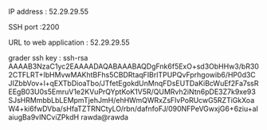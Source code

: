 IP address : 52.29.29.55

SSH port :2200

URL to web application : 52.29.29.55


grader ssh key :
ssh-rsa AAAAB3NzaC1yc2EAAAADAQABAAABAQDgFnk6f5ExO+sd3ObHHw3/bR302CTFLRT+IbHMvwMAKhtBFhs5CBDRtaqFIBrlTPUPQvFprhgowib6/HP0d3CJIZbbVov+l+qEXTbDioaTbo/JTfetEgokdUnMnqFDsEUTDaKiBcWuEf2Fa7ssREEgB03U0s5EmruV1e2KVuPrQYptKoK1V5R/QUMRvh2iNtn6pDE3Z7k9xe93SJsHRMmbbLbLEMpmTjehJmH/ehHWmQWRxZsFlvPoRUcwG5RZTiGkXoaW4+ki6fwDVba/sHfaTZTRNCtyLO/rbn/dafnfoFJ/090NFPeVGwxjG6+6ziu+aIaiugBa9vINCviZPkdH rawda@rawda


